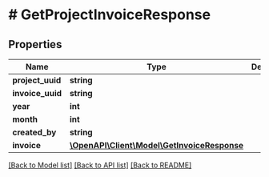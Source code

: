 # # GetProjectInvoiceResponse

## Properties

Name | Type | Description | Notes
------------ | ------------- | ------------- | -------------
**project_uuid** | **string** |  |
**invoice_uuid** | **string** |  |
**year** | **int** |  |
**month** | **int** |  |
**created_by** | **string** |  |
**invoice** | [**\OpenAPI\Client\Model\GetInvoiceResponse**](GetInvoiceResponse.md) |  | [optional]

[[Back to Model list]](../../README.md#models) [[Back to API list]](../../README.md#endpoints) [[Back to README]](../../README.md)
